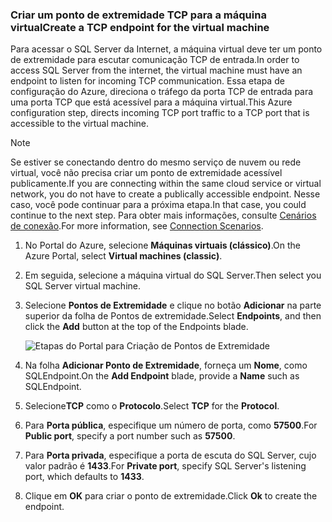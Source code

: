 ### <a name="create-a-tcp-endpoint-for-the-virtual-machine"></a><span data-ttu-id="66dab-101">Criar um ponto de extremidade TCP para a máquina virtual</span><span class="sxs-lookup"><span data-stu-id="66dab-101">Create a TCP endpoint for the virtual machine</span></span>
<span data-ttu-id="66dab-102">Para acessar o SQL Server da Internet, a máquina virtual deve ter um ponto de extremidade para escutar comunicação TCP de entrada.</span><span class="sxs-lookup"><span data-stu-id="66dab-102">In order to access SQL Server from the internet, the virtual machine must have an endpoint to listen for incoming TCP communication.</span></span> <span data-ttu-id="66dab-103">Essa etapa de configuração do Azure, direciona o tráfego da porta TCP de entrada para uma porta TCP que está acessível para a máquina virtual.</span><span class="sxs-lookup"><span data-stu-id="66dab-103">This Azure configuration step, directs incoming TCP port traffic to a TCP port that is accessible to the virtual machine.</span></span>

> [!NOTE]
> <span data-ttu-id="66dab-104">Se estiver se conectando dentro do mesmo serviço de nuvem ou rede virtual, você não precisa criar um ponto de extremidade acessível publicamente.</span><span class="sxs-lookup"><span data-stu-id="66dab-104">If you are connecting within the same cloud service or virtual network, you do not have to create a publically accessible endpoint.</span></span> <span data-ttu-id="66dab-105">Nesse caso, você pode continuar para a próxima etapa.</span><span class="sxs-lookup"><span data-stu-id="66dab-105">In that case, you could continue to the next step.</span></span> <span data-ttu-id="66dab-106">Para obter mais informações, consulte [Cenários de conexão](../articles/virtual-machines/windows/sqlclassic/virtual-machines-windows-classic-sql-connect.md#connection-scenarios).</span><span class="sxs-lookup"><span data-stu-id="66dab-106">For more information, see [Connection Scenarios](../articles/virtual-machines/windows/sqlclassic/virtual-machines-windows-classic-sql-connect.md#connection-scenarios).</span></span>
> 
> 

1. <span data-ttu-id="66dab-107">No Portal do Azure, selecione **Máquinas virtuais (clássico)**.</span><span class="sxs-lookup"><span data-stu-id="66dab-107">On the Azure Portal, select **Virtual machines (classic)**.</span></span>
2. <span data-ttu-id="66dab-108">Em seguida, selecione a máquina virtual do SQL Server.</span><span class="sxs-lookup"><span data-stu-id="66dab-108">Then select you SQL Server virtual machine.</span></span>
3. <span data-ttu-id="66dab-109">Selecione **Pontos de Extremidade** e clique no botão **Adicionar** na parte superior da folha de Pontos de extremidade.</span><span class="sxs-lookup"><span data-stu-id="66dab-109">Select **Endpoints**, and then click the **Add** button at the top of the Endpoints blade.</span></span>
   
    ![Etapas do Portal para Criação de Pontos de Extremidade](./media/virtual-machines-sql-server-connection-steps/portal-endpoint-creation.png)
4. <span data-ttu-id="66dab-111">Na folha **Adicionar Ponto de Extremidade**, forneça um **Nome**, como SQLEndpoint.</span><span class="sxs-lookup"><span data-stu-id="66dab-111">On the **Add Endpoint** blade, provide a **Name** such as SQLEndpoint.</span></span>
5. <span data-ttu-id="66dab-112">Selecione**TCP** como o **Protocolo**.</span><span class="sxs-lookup"><span data-stu-id="66dab-112">Select **TCP** for the **Protocol**.</span></span>
6. <span data-ttu-id="66dab-113">Para **Porta pública**, especifique um número de porta, como **57500**.</span><span class="sxs-lookup"><span data-stu-id="66dab-113">For **Public port**, specify a port number such as **57500**.</span></span>
7. <span data-ttu-id="66dab-114">Para **Porta privada**, especifique a porta de escuta do SQL Server, cujo valor padrão é **1433**.</span><span class="sxs-lookup"><span data-stu-id="66dab-114">For **Private port**, specify SQL Server's listening port, which defaults to **1433**.</span></span>
8. <span data-ttu-id="66dab-115">Clique em **OK** para criar o ponto de extremidade.</span><span class="sxs-lookup"><span data-stu-id="66dab-115">Click **Ok** to create the endpoint.</span></span>

